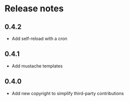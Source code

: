 # Release notes

## 0.4.2
- Add self-reload with a cron

## 0.4.1
- Add mustache templates

## 0.4.0
 - Add new copyright to simplify third-party contributions
